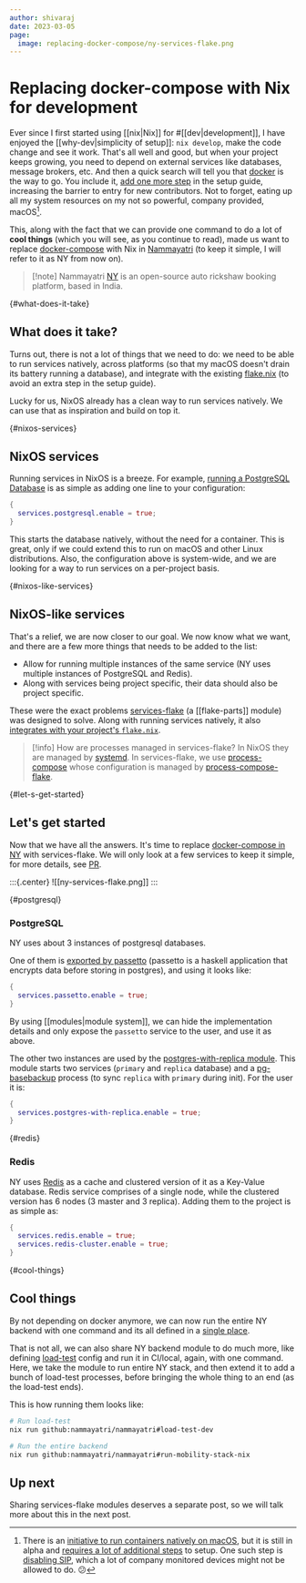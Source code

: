 ```yaml
---
author: shivaraj
date: 2023-03-05
page:
  image: replacing-docker-compose/ny-services-flake.png
---
```


# Replacing docker-compose with Nix for development

Ever since I first started using [[nix|Nix]] for #[[dev|development]], I have enjoyed the [[why-dev|simplicity of setup]]: `nix develop`, make the code change and see it work. That's all well and good, but when your project keeps growing, you need to depend on external services like databases, message brokers, etc. And then a quick search will tell you that [docker](https://www.docker.com/) is the way to go. You include it, [add one more step](https://github.com/nammayatri/nammayatri/tree/f056bb994fbf9adefa454319032ca35c34ea65bc/Backend#other-tools) in the setup guide, increasing the barrier to entry for new contributors. Not to forget, eating up all my system resources on my not so powerful, company provided, macOS[^native-macos].

This, along with the fact that we can provide one command to do a lot of **cool things** (which you will see, as you continue to read), made us want to replace [docker-compose](https://docs.docker.com/compose/) with Nix in [Nammayatri](https://github.com/nammayatri/nammayatri) (to keep it simple, I will refer to it as NY from now on).

> [!note] Nammayatri
> [NY](https://nammayatri.in) is an open-source auto rickshaw booking platform, based in India.

[^native-macos]: There is an [initiative to run containers natively on macOS](https://github.com/macOScontainers/homebrew-formula), but it is still in alpha and [requires a lot of additional steps](https://github.com/macOScontainers/homebrew-formula?tab=readme-ov-file#installation) to setup. One such step is [disabling SIP](https://developer.apple.com/documentation/security/disabling_and_enabling_system_integrity_protection#3599244), which a lot of company monitored devices might not be allowed to do. 😕

{#what-does-it-take}

## What does it take?

Turns out, there is not a lot of things that we need to do: we need to be able to run services natively, across platforms (so that my macOS doesn't drain its battery running a database), and integrate with the existing [flake.nix](https://github.com/nammayatri/nammayatri/blob/main/flake.nix) (to avoid an extra step in the setup guide).

Lucky for us, NixOS already has a clean way to run services natively. We can use that as inspiration and build on top it.

{#nixos-services}

## NixOS services

Running services in NixOS is a breeze. For example, [running a PostgreSQL Database](https://nixos.wiki/wiki/PostgreSQL) is as simple as adding one line to your configuration:

```nix
{
  services.postgresql.enable = true;
}
```

This starts the database natively, without the need for a container. This is great, only if we could extend this to run on macOS and other Linux distributions. Also, the configuration above is system-wide, and we are looking for a way to run services on a per-project basis.

{#nixos-like-services}

## NixOS-like services

That's a relief, we are now closer to our goal. We now know what we want, and there are a few more things that needs to be added to the list:

- Allow for running multiple instances of the same service (NY uses multiple instances of PostgreSQL and Redis).
- Along with services being project specific, their data should also be project specific.

These were the exact problems [services-flake](https://community.flake.parts/services-flake) (a [[flake-parts]] module) was designed to solve. Along with running services natively, it also [integrates with your project's `flake.nix`](https://community.flake.parts/services-flake/start).

>[!info] How are processes managed in services-flake?
> In NixOS they are managed by [systemd](https://en.wikipedia.org/wiki/Systemd). In services-flake, we use [process-compose](https://github.com/F1bonacc1/process-compose) whose configuration is managed by [process-compose-flake](https://community.flake.parts/process-compose-flake).

{#let-s-get-started}

## Let's get started

Now that we have all the answers. It's time to replace [docker-compose in NY](https://github.com/nammayatri/nammayatri/blob/f056bb994fbf9adefa454319032ca35c34ea65bc/Backend/nix/arion-configuration.nix) with services-flake. We will only look at a few services to keep it simple, for more details, see [PR](https://github.com/nammayatri/nammayatri/pull/3718).

:::{.center}
![[ny-services-flake.png]]
:::

{#postgresql}

### PostgreSQL

NY uses about 3 instances of postgresql databases.

One of them is [exported by passetto](https://github.com/nammayatri/passetto/blob/nixify/process-compose.nix) (passetto is a haskell application that encrypts data before storing in postgres), and using it looks like:

```nix
{
  services.passetto.enable = true;
}
```

By using [[modules|module system]], we can hide the implementation details and only expose the `passetto` service to the user, and use it as above.

The other two instances are used by the [postgres-with-replica module](https://github.com/nammayatri/nammayatri/blob/ccab8da607cfd8d4e9f7d28b55b83e22eec1af9b/Backend/nix/services/postgres-with-replica.nix). This module starts two services (`primary` and `replica` database) and a [pg-basebackup](https://www.postgresql.org/docs/current/app-pgbasebackup.html) process (to sync `replica` with `primary` during init). For the user it is:

```nix
{
  services.postgres-with-replica.enable = true;
}
```

{#redis}

### Redis

NY uses [Redis](https://redis.io/) as a cache and clustered version of it as a Key-Value database. Redis service comprises of a single node, while the clustered version has 6 nodes (3 master and 3 replica). Adding them to the project is as simple as:

```nix
{
  services.redis.enable = true;
  services.redis-cluster.enable = true;
}
```

{#cool-things}

## Cool things

By not depending on docker anymore, we can now run the entire NY backend with one command and its all defined in a [single place](https://github.com/nammayatri/nammayatri/blob/ccab8da607cfd8d4e9f7d28b55b83e22eec1af9b/Backend/nix/services/nammayatri.nix). 

That is not all, we can also share NY backend module to do much more, like defining [load-test](https://github.com/nammayatri/nammayatri/blob/ccab8da607cfd8d4e9f7d28b55b83e22eec1af9b/Backend/load-test/default.nix) config and run it in CI/local, again, with one command. Here, we take the module to run entire NY stack, and then extend it to add a bunch of load-test processes, before bringing the whole thing to an end (as the load-test ends).

This is how running them looks like:

```sh
# Run load-test
nix run github:nammayatri/nammayatri#load-test-dev

# Run the entire backend
nix run github:nammayatri/nammayatri#run-mobility-stack-nix
```

## Up next

Sharing services-flake modules deserves a separate post, so we will talk more about this in the next post.
